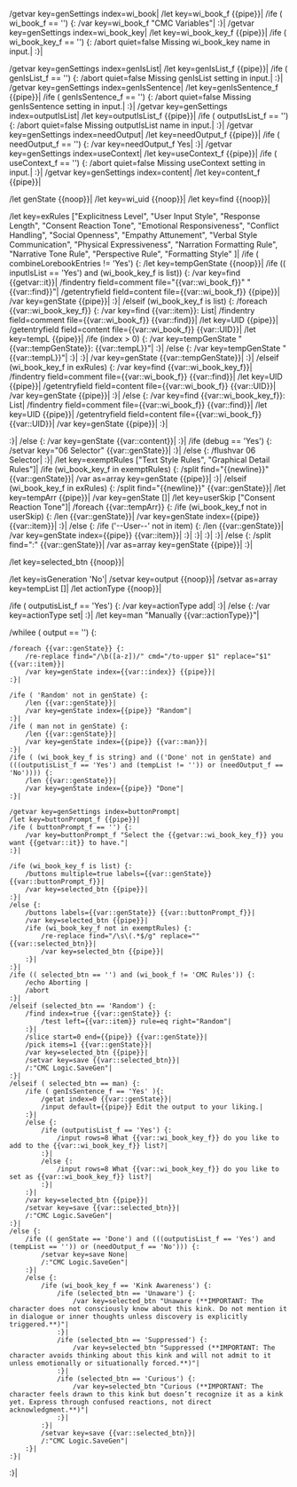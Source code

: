 /getvar key=genSettings index=wi_book|
/let key=wi_book_f {{pipe}}|
/ife ( wi_book_f == '') {:
	/var key=wi_book_f "CMC Variables"|
:}|
/getvar key=genSettings index=wi_book_key|
/let key=wi_book_key_f {{pipe}}|
/ife ( wi_book_key_f == '') {:
	/abort quiet=false Missing wi_book_key name in input.|
:}|

/getvar key=genSettings index=genIsList|
/let key=genIsList_f {{pipe}}|
/ife ( genIsList_f == '') {:
	/abort quiet=false Missing genIsList setting in input.|
:}|
/getvar key=genSettings index=genIsSentence|
/let key=genIsSentence_f {{pipe}}|
/ife ( genIsSentence_f == '') {:
	/abort quiet=false Missing genIsSentence setting in input.|
:}|
/getvar key=genSettings index=outputIsList|
/let key=outputIsList_f {{pipe}}|
/ife ( outputIsList_f == '') {:
	/abort quiet=false Missing outputIsList name in input.|
:}|
/getvar key=genSettings index=needOutput|
/let key=needOutput_f {{pipe}}|
/ife ( needOutput_f == '') {:
	/var key=needOutput_f Yes|
:}|
/getvar key=genSettings index=useContext|
/let key=useContext_f {{pipe}}|
/ife ( useContext_f == '') {:
	/abort quiet=false Missing useContext setting in input.|
:}|
/getvar key=genSettings index=content|
/let key=content_f {{pipe}}|


/let genState {{noop}}|
/let key=wi_uid {{noop}}|
/let key=find {{noop}}|

/let key=exRules ["Explicitness Level", "User Input Style", "Response Length", "Consent Reaction Tone", "Emotional Responsiveness", "Conflict Handling", "Social Openness", "Empathy Attunement", "Verbal Style Communication", "Physical Expressiveness", "Narration Formatting Rule", "Narrative Tone Rule", "Perspective Rule", "Formatting Style" ]|
/ife ( combineLorebookEntries != 'Yes') {:
	/let key=tempGenState {{noop}}|
	/ife (( inputIsList == 'Yes') and (wi_book_key_f is list)) {:
		/var key=find {{getvar::it}}|
		/findentry field=comment file="{{var::wi_book_f}}" "{{var::find}}"|
		/getentryfield field=content file={{var::wi_book_f}} {{pipe}}|
		/var key=genState {{pipe}}|
	:}|
	/elseif (wi_book_key_f is list) {:
		/foreach {{var::wi_book_key_f}} {:
			/var key=find {{var::item}}: List|
			/findentry field=comment file={{var::wi_book_f}} {{var::find}}|
			/let key=UID {{pipe}}|
			/getentryfield field=content file={{var::wi_book_f}} {{var::UID}}|
			/let key=tempL {{pipe}}|
			/ife (index > 0) {:
				/var key=tempGenState "{{var::tempGenState}}: {{var::tempL}}"|
			:}|
			/else {:
				/var key=tempGenState "{{var::tempL}}"|
			:}|
		:}|
		/var key=genState {{var::tempGenState}}|
	:}|
	/elseif (wi_book_key_f in exRules) {:
		/var key=find {{var::wi_book_key_f}}|
		/findentry field=comment file={{var::wi_book_f}} {{var::find}}|
		/let key=UID {{pipe}}|
		/getentryfield field=content file={{var::wi_book_f}} {{var::UID}}|
		/var key=genState {{pipe}}|
	:}|
	/else {:
		/var key=find {{var::wi_book_key_f}}: List|
		/findentry field=comment file={{var::wi_book_f}} {{var::find}}|
		/let key=UID {{pipe}}|
		/getentryfield field=content file={{var::wi_book_f}} {{var::UID}}|
		/var key=genState {{pipe}}|
	:}|
	
:}|
/else {:
	/var key=genState {{var::content}}|
:}|
/ife (debug == 'Yes') {:
	/setvar key="06 Selector" {{var::genState}}|
:}|
/else {:
	/flushvar 06 Selector|
:}|
/let key=exemptRules ["Text Style Rules", "Graphical Detail Rules"]|
/ife (wi_book_key_f in exemptRules) {:
	/split find="{{newline}}" {{var::genState}}|
	/var as=array key=genState {{pipe}}|
:}|
/elseif (wi_book_key_f in exRules) {:
	/split find="{{newline}}" {{var::genState}}|
	/let key=tempArr {{pipe}}|
	/var key=genState []|
	/let key=userSkip ["Consent Reaction Tone"]|
	/foreach {{var::tempArr}} {:
		/ife (wi_book_key_f not in userSkip) {:
			/len {{var::genState}}|
			/var key=genState index={{pipe}} {{var::item}}|
		:}|
		/else {:
			/ife ('--User--' not in item) {:
				/len {{var::genState}}|
				/var key=genState index={{pipe}} {{var::item}}|
			:}|
		:}|
	:}|
:}|
/else {:
	/split find=":" {{var::genState}}|
	/var as=array key=genState {{pipe}}|
:}|

/let key=selected_btn {{noop}}|

/let key=isGeneration 'No'|
/setvar key=output {{noop}}|
/setvar as=array key=tempList []|
/let actionType {{noop}}|

/ife ( outputisList_f == 'Yes') {:
	/var key=actionType add|
:}|
/else {:
	/var key=actionType set|
:}|
/let key=man "Manually {{var::actionType}}"|

/whilee ( output == '') {:
	
	/foreach {{var::genState}} {:
		/re-replace find="/\b([a-z])/" cmd="/to-upper $1" replace="$1" {{var::item}}|
		/var key=genState index={{var::index}} {{pipe}}|
	:}|
	
	/ife ( 'Random' not in genState) {:
		/len {{var::genState}}|
		/var key=genState index={{pipe}} "Random"|
	:}|
	/ife ( man not in genState) {:
		/len {{var::genState}}|
		/var key=genState index={{pipe}} {{var::man}}|
	:}|
	/ife ( (wi_book_key_f is string) and (('Done' not in genState) and (((outputisList_f == 'Yes') and (tempList != '')) or (needOutput_f == 'No')))) {:
		/len {{var::genState}}|
		/var key=genState index={{pipe}} "Done"|
	:}|
	
	/getvar key=genSettings index=buttonPrompt|
	/let key=buttonPrompt_f {{pipe}}|
	/ife ( buttonPrompt_f == '') {:
		/var key=buttonPrompt_f "Select the {{getvar::wi_book_key_f}} you want {{getvar::it}} to have."|
	:}|
	
	/ife (wi_book_key_f is list) {:
		/buttons multiple=true labels={{var::genState}} {{var::buttonPrompt_f}}|
		/var key=selected_btn {{pipe}}|
	:}|
	/else {:
		/buttons labels={{var::genState}} {{var::buttonPrompt_f}}|
		/var key=selected_btn {{pipe}}|
		/ife (wi_book_key_f not in exemptRules) {:
			/re-replace find="/\s\(.*$/g" replace="" {{var::selected_btn}}|
			/var key=selected_btn {{pipe}}|
		:}|
	:}|
	/ife (( selected_btn == '') and (wi_book_f != 'CMC Rules')) {:
		/echo Aborting |
		/abort
	:}|
	/elseif (selected_btn == 'Random') {:
		/find index=true {{var::genState}} {:
			/test left={{var::item}} rule=eq right="Random"|
		:}|
		/slice start=0 end={{pipe}} {{var::genState}}|
		/pick items=1 {{var::genState}}|
		/var key=selected_btn {{pipe}}|
		/setvar key=save {{var::selected_btn}}|
		/:"CMC Logic.SaveGen"|
	:}|
	/elseif ( selected_btn == man) {:
		/ife ( genIsSentence_f == 'Yes' ){:
			/getat index=0 {{var::genState}}|
			/input default={{pipe}} Edit the output to your liking.|
		:}|
		/else {:
			/ife (outputisList_f == 'Yes') {:
				/input rows=8 What {{var::wi_book_key_f}} do you like to add to the {{var::wi_book_key_f}} list?|
			:}|
			/else {:
				/input rows=8 What {{var::wi_book_key_f}} do you like to set as {{var::wi_book_key_f}} list?|
			:}|
		:}|
		/var key=selected_btn {{pipe}}|
		/setvar key=save {{var::selected_btn}}|
		/:"CMC Logic.SaveGen"|
	:}|
	/else {:
		/ife (( genState == 'Done') and (((outputisList_f == 'Yes') and (tempList == '')) or (needOutput_f == 'No'))) {:
			/setvar key=save None|
			/:"CMC Logic.SaveGen"|
		:}|
		/else {:
			/ife (wi_book_key_f == 'Kink Awareness') {:
				/ife (selected_btn == 'Unaware') {:
					/var key=selected_btn "Unaware (**IMPORTANT: The character does not consciously know about this kink. Do not mention it in dialogue or inner thoughts unless discovery is explicitly triggered.**)"|
				:}|
				/ife (selected_btn == 'Suppressed') {:
					/var key=selected_btn "Suppressed (**IMPORTANT: The character avoids thinking about this kink and will not admit to it unless emotionally or situationally forced.**)"|
				:}|
				/ife (selected_btn == 'Curious') {:
					/var key=selected_btn "Curious (**IMPORTANT: The character feels drawn to this kink but doesn’t recognize it as a kink yet. Express through confused reactions, not direct acknowledgment.**)"|
				:}|
			:}|
			/setvar key=save {{var::selected_btn}}|
			/:"CMC Logic.SaveGen"|
		:}|
	:}|
:}|
